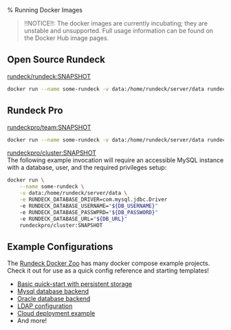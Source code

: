 % Running Docker Images

> !!NOTICE!!: The docker images are currently incubating; they are unstable and unsupported.
Full usage information can be found on the Docker Hub image pages.

## Open Source Rundeck
[rundeck/rundeck:SNAPSHOT](https://hub.docker.com/r/rundeck/rundeck/)

```bash
docker run --name some-rundeck -v data:/home/rundeck/server/data rundeck/rundeck:SNAPSHOT
```

## Rundeck Pro
[rundeckpro/team:SNAPSHOT](https://hub.docker.com/r/rundeckpro/team/)
```bash
docker run --name some-rundeck -v data:/home/rundeck/server/data rundeckpro/team:SNAPSHOT
```
[rundeckpro/cluster:SNAPSHOT](https://hub.docker.com/r/rundeckpro/cluster/)  
The following example invocation will require an accessible MySQL instance
with a database, user, and the required privileges setup:
```bash
docker run \
    --name some-rundeck \
    -v data:/home/rundeck/server/data \
    -e RUNDECK_DATABASE_DRIVER=com.mysql.jdbc.Driver
    -e RUNDECK_DATABASE_USERNAME="${DB_USERNAME}"
    -e RUNDECK_DATABASE_PASSWPRD="${DB_PASSWORD}"
    -e RUNDECK_DATABASE_URL="${DB_URL}"
    rundeckpro/cluster:SNAPSHOT
```


## Example Configurations
The [Rundeck Docker Zoo](https://github.com/rundeck/docker-zoo)
has many docker compose example projects. Check it out for use as a quick config reference and starting templates!

* [Basic quick-start with persistent storage](https://github.com/rundeck/docker-zoo/tree/master/basic)
* [Mysql database backend](https://github.com/rundeck/docker-zoo/tree/master/mysql)
* [Oracle database backend](https://github.com/rundeck/docker-zoo/tree/master/oracle)
* [LDAP configuration](https://github.com/rundeck/docker-zoo/tree/master/ldap)
* [Cloud deployment example](https://github.com/rundeck/docker-zoo/tree/master/cloud)
* And more!
